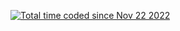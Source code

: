 <a href="https://wakatime.com/@af978f43-04a7-4c50-b149-8aab0b59dbca"><img src="https://wakatime.com/badge/user/af978f43-04a7-4c50-b149-8aab0b59dbca.svg" alt="Total time coded since Nov 22 2022" /></a>
